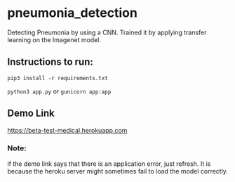 # pneumonia_detection
Detecting Pneumonia by using a CNN. Trained it by applying transfer learning on the Imagenet model.

## Instructions to run:
`pip3 install -r requirements.txt`

`python3 app.py` or `gunicorn app:app`

## Demo Link

https://beta-test-medical.herokuapp.com

### Note:

if the demo link says that there is an application error, just refresh. It is because the heroku server might sometimes fail to load the model correctly.
